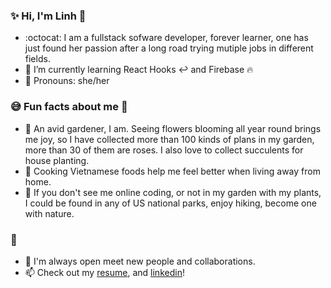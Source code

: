 ### :sparkles: Hi, I'm Linh :wave: 

- :octocat: I am a fullstack sofware developer, forever learner, one has just found her passion after a long road trying mutiple jobs in different fields.
- 🌱 I’m currently learning React Hooks :leftwards_arrow_with_hook: and  Firebase :fire:
- :blossom: Pronouns: she/her
 ### :sweat_smile: Fun facts about me :rose:
 
 - :evergreen_tree: An avid gardener, I am. Seeing flowers blooming all year round brings me joy, so I have collected more than 100 kinds of plans in my garden, more than 30 of them are roses. I also love to collect succulents for house planting.
 - :stew: Cooking Vietnamese foods help me feel better when living away from home.
 - :feet: If you don't see me online coding, or not in my garden with my plants, I could be found in any of US national parks, enjoy hiking, become one with nature.
 
### :speech_balloon:
- :raised_hands: I'm always open meet new people and collaborations.
- 📫 Check out my [resume](https://drive.google.com/file/d/1p4wzW1tTd8EfRO10mKBy9y_xpZQ9Yp3c/view?usp=sharing),  and [linkedin](https://www.linkedin.com/in/linh-vu-de/)!
